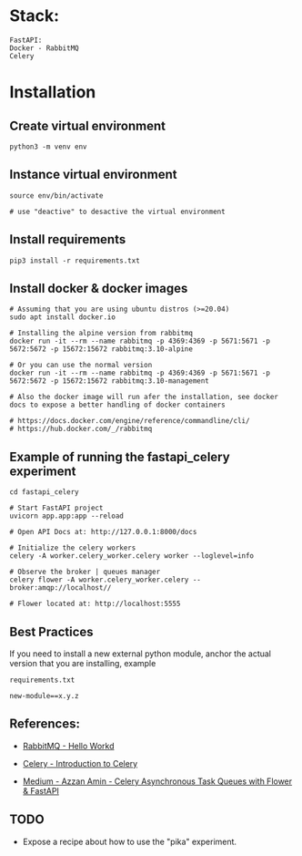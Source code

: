 # Stack:

    FastAPI: 
    Docker - RabbitMQ
    Celery

# Installation

## Create virtual environment

    python3 -m venv env

## Instance virtual environment

    source env/bin/activate

    # use "deactive" to desactive the virtual environment

## Install requirements

    pip3 install -r requirements.txt

## Install docker & docker images

    # Assuming that you are using ubuntu distros (>=20.04)
    sudo apt install docker.io
    
    # Installing the alpine version from rabbitmq
    docker run -it --rm --name rabbitmq -p 4369:4369 -p 5671:5671 -p 5672:5672 -p 15672:15672 rabbitmq:3.10-alpine

    # Or you can use the normal version
    docker run -it --rm --name rabbitmq -p 4369:4369 -p 5671:5671 -p 5672:5672 -p 15672:15672 rabbitmq:3.10-management
    
    # Also the docker image will run afer the installation, see docker docs to expose a better handling of docker containers

    # https://docs.docker.com/engine/reference/commandline/cli/
    # https://hub.docker.com/_/rabbitmq


## Example of running the fastapi_celery experiment

    cd fastapi_celery

    # Start FastAPI project
    uvicorn app.app:app --reload

    # Open API Docs at: http://127.0.0.1:8000/docs

    # Initialize the celery workers
    celery -A worker.celery_worker.celery worker --loglevel=info

    # Observe the broker | queues manager
    celery flower -A worker.celery_worker.celery --broker:amqp://localhost//

    # Flower located at: http://localhost:5555

## Best Practices

If you need to install a new external python module, anchor the actual version that you are installing, example

    requirements.txt

    new-module==x.y.z

## References:

- [RabbitMQ - Hello Workd](https://www.rabbitmq.com/tutorials/tutorial-one-python.html)

- [Celery - Introduction to Celery](https://docs.celeryq.dev/en/stable/getting-started/introduction.html)

- [Medium - Azzan Amin - Celery Asynchronous Task Queues with Flower & FastAPI](https://medium.com/thelorry-product-tech-data/celery-asynchronous-task-queue-with-fastapi-flower-monitoring-tool-e7135bd0479f)

## TODO
- Expose a recipe about how to use the "pika" experiment.
